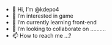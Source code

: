- 👋 Hi, I’m @kdepo4
- 👀 I’m interested in game
- 🌱 I’m currently learning front-end
- 💞️ I’m looking to collaborate on ..........
- 📫 How to reach me ...?

<!---
kdepo4/kdepo4 is a ✨ special ✨ repository because its `README.md` (this file) appears on your GitHub profile.
You can click the Preview link to take a look at your changes.
--->
